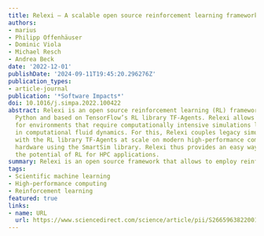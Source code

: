 ```yaml
---
title: Relexi — A scalable open source reinforcement learning framework for high-performance computing
authors:
- marius
- Philipp Offenhäuser
- Dominic Viola
- Michael Resch
- Andrea Beck
date: '2022-12-01'
publishDate: '2024-09-11T19:45:20.296276Z'
publication_types:
- article-journal
publication: '*Software Impacts*'
doi: 10.1016/j.simpa.2022.100422
abstract: Relexi is an open source reinforcement learning (RL) framework written in
  Python and based on TensorFlow’s RL library TF-Agents. Relexi allows to employ RL
  for environments that require computationally intensive simulations like applications
  in computational fluid dynamics. For this, Relexi couples legacy simulation codes
  with the RL library TF-Agents at scale on modern high-performance computing (HPC)
  hardware using the SmartSim library. Relexi thus provides an easy way to explore
  the potential of RL for HPC applications.
summary: Relexi is an open source framework that allows to employ reinforcement learning for computationally intensive simulation environments.
tags:
- Scientific machine learning
- High-performance computing
- Reinforcement learning
featured: true
links:
- name: URL
  url: https://www.sciencedirect.com/science/article/pii/S2665963822001063
---
```

